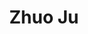 ---
authors:
- noodler
bio: My research interests include distributed robotics, mobile computing and programmable
  matter.
education:
  courses:
  - course: Doctoral Candidate in Finance
    institution: Shanghai University of Finance and Economics, SUFE
    year: 2020
  - course: Master of Economics
    institution: Shanghai University of International Business and Economics, SUIBE
    year: 2018
  - course: Bachelor of Economics
    institution: Southwestern University of Finance and Economics, SWUFE
    year: 2015
email: "amistsss@163.com"
interests:
- Macro Finance
- Monetary Theory
- Investment Securities
- Blockchain and Digital Currency
- Artificial Intelligence

organizations:
- name: School of Finance, SUFE
  url: ""
role: Doctoral Student
social:
- icon: envelope
  icon_pack: fas
  link: '#contact'
- icon: weibo
  icon_pack: fab
  link: https://weibo.com/5701470623
- icon: zhihu
  icon_pack: fab
  link: https://www.zhihu.com/people/joel-32
- icon: weixin
  icon_pack: fab
  link: '#contact'
superuser: true
title: Zhuo Ju
user_groups:
- Researchers
- Visitors
---